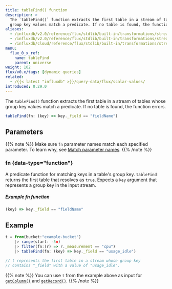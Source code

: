 ```yaml
---
title: tableFind() function
description: >
  The `tableFind()` function extracts the first table in a stream of tables whose
  group key values match a predicate. If no table is found, the function errors.
aliases:
  - /influxdb/v2.0/reference/flux/stdlib/built-in/transformations/stream-table/tablefind/
  - /influxdb/v2.0/reference/flux/stdlib/built-in/transformations/stream-table/tablefind/
  - /influxdb/cloud/reference/flux/stdlib/built-in/transformations/stream-table/tablefind/
menu:
  flux_0_x_ref:
    name: tableFind
    parent: universe
weight: 102
flux/v0.x/tags: [dynamic queries]
related:
  - /{{< latest "influxdb" >}}/query-data/flux/scalar-values/
introduced: 0.29.0
---
```


The `tableFind()` function extracts the first table in a stream of tables whose
group key values match a predicate. If no table is found, the function errors.

```js
tableFind(fn: (key) => key._field == "fieldName")
```

## Parameters

{{% note %}}
Make sure `fn` parameter names match each specified parameter.
To learn why, see [Match parameter names](/flux/v0.x/spec/data-model/#match-parameter-names).
{{% /note %}}

### fn {data-type="function"}

A predicate function for matching keys in a table's group key.
`tableFind` returns the first table that resolves as `true`.
Expects a `key` argument that represents a group key in the input stream.

##### Example fn function

```js
(key) => key._field == "fieldName"
```

## Example

```js
t = from(bucket:"example-bucket")
    |> range(start: -5m)
    |> filter(fn:(r) => r._measurement == "cpu")
    |> tableFind(fn: (key) => key._field == "usage_idle")

// t represents the first table in a stream whose group key
// contains "_field" with a value of "usage_idle".
```

{{% note %}}
You can use `t` from the example above as input for [`getColumn()`](/flux/v0.x/stdlib/universe/getcolumn/)
and [`getRecord()`](/flux/v0.x/stdlib/universe/getrecord/).
{{% /note %}}
